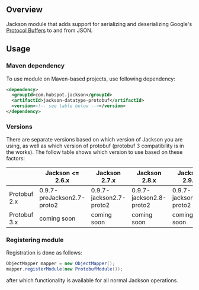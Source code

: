 ## Overview

Jackson module that adds support for serializing and deserializing Google's 
[Protocol Buffers](https://code.google.com/p/protobuf/) to and from JSON.

## Usage

### Maven dependency

To use module on Maven-based projects, use following dependency:

```xml
<dependency>
  <groupId>com.hubspot.jackson</groupId>
  <artifactId>jackson-datatype-protobuf</artifactId>
  <version><!-- see table below --></version>
</dependency>
```

### Versions

There are separate versions based on which version of Jackson you are using, as well as which version of protobuf (protobuf 3 compatibility is in the works). The follow table shows which version to use based on these factors:

| | Jackson <= 2.6.x | Jackson 2.7.x | Jackson 2.8.x | Jackson 2.9.x |
| ----- | ---------- | ------------- | ------------- | ------------- |
| Protobuf 2.x | 0.9.7-preJackson2.7-proto2 | 0.9.7-jackson2.7-proto2 | 0.9.7-jackson2.8-proto2 | 0.9.7-jackson2.9-proto2 |
| Protobuf 3.x | coming soon | coming soon | coming soon | coming soon |

### Registering module

Registration is done as follows:

```java
ObjectMapper mapper = new ObjectMapper();
mapper.registerModule(new ProtobufModule());
```

after which functionality is available for all normal Jackson operations.
